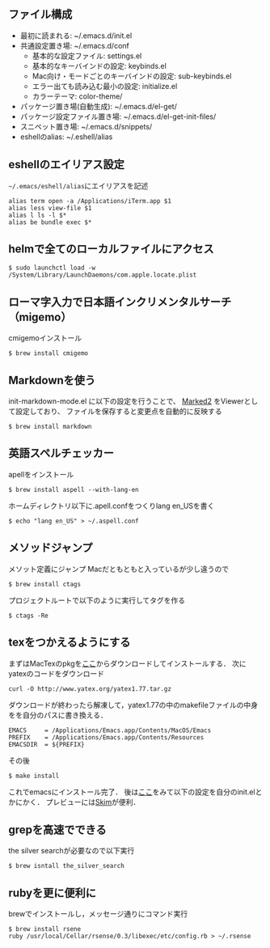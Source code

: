 ## ファイル構成

* 最初に読まれる: ~/.emacs.d/init.el
* 共通設定置き場: ~/.emacs.d/conf
    * 基本的な設定ファイル: settings.el
	* 基本的なキーバインドの設定: keybinds.el
    * Mac向け・モードごとのキーバインドの設定: sub-keybinds.el
    * エラー出ても読み込む最小の設定: initialize.el
    * カラーテーマ: color-theme/
* パッケージ置き場(自動生成): ~/.emacs.d/el-get/
* パッケージ設定ファイル置き場: ~/.emacs.d/el-get-init-files/
* スニペット置き場: ~/.emacs.d/snippets/
* eshellのalias: ~/.eshell/alias


## eshellのエイリアス設定

`~/.emacs/eshell/alias`にエイリアスを記述

```
alias term open -a /Applications/iTerm.app $1
alias less view-file $1
alias l ls -l $*
alias be bundle exec $*
```

## helmで全てのローカルファイルにアクセス

```
$ sudo launchctl load -w /System/Library/LaunchDaemons/com.apple.locate.plist
```

## ローマ字入力で日本語インクリメンタルサーチ（migemo）

cmigemoインストール

```
$ brew install cmigemo
```

## Markdownを使う

init-markdown-mode.el に以下の設定を行うことで、
[Marked2](http://marked2app.com/) をViewerとして設定しており、
ファイルを保存すると変更点を自動的に反映する

```
$ brew install markdown
```


## 英語スペルチェッカー

apellをインストール

```
$ brew install aspell --with-lang-en
```

ホームディレクトリ以下に.apell.confをつくりlang en_USを書く

```
$ echo "lang en_US" > ~/.aspell.conf
```

## メソッドジャンプ

メソット定義にジャンプ
Macだともともと入っているが少し違うので

```
$ brew install ctags
```

プロジェクトルートで以下のように実行してタグを作る

```
$ ctags -Re
```

## texをつかえるようにする

まずはMacTexのpkgを[ここ](http://tug.org/mactex/)からダウンロードしてインストールする．
次にyatexのコードをダウンロード

```
curl -O http://www.yatex.org/yatex1.77.tar.gz
```

ダウンロードが終わったら解凍して，yatex1.77の中のmakefileファイルの中身をを自分のパスに書き換える．

```
EMACS     = /Applications/Emacs.app/Contents/MacOS/Emacs
PREFIX    = /Applications/Emacs.app/Contents/Resources
EMACSDIR  = ${PREFIX}
```

その後

```
$ make install
```

これでemacsにインストール完了．
後は[ここ](http://oku.edu.mie-u.ac.jp/~okumura/texwiki/?YaTeX#p7238e02)をみて以下の設定を自分のinit.elとかにかく．
プレビューには[Skim](http://sourceforge.net/projects/skim-app/)が便利．


## grepを高速でできる

the silver searchが必要なので以下実行

```
$ brew isntall the_silver_search
```

## rubyを更に便利に

brewでインストールし，メッセージ通りにコマンド実行

```
$ brew install rsene
ruby /usr/local/Cellar/rsense/0.3/libexec/etc/config.rb > ~/.rsense
```
